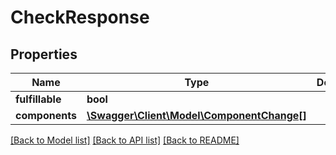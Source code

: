 # CheckResponse

## Properties
Name | Type | Description | Notes
------------ | ------------- | ------------- | -------------
**fulfillable** | **bool** |  | [optional] 
**components** | [**\Swagger\Client\Model\ComponentChange[]**](ComponentChange.md) |  | [optional] 

[[Back to Model list]](../README.md#documentation-for-models) [[Back to API list]](../README.md#documentation-for-api-endpoints) [[Back to README]](../README.md)

